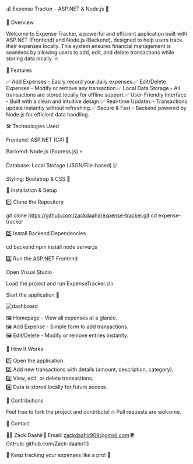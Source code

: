 💰 Expense Tracker - ASP.NET & Node.js 🚀

📌 Overview

Welcome to Expense Tracker, a powerful and efficient application built with ASP.NET (Frontend) and Node.js (Backend), designed to help users track their expenses locally. This system ensures financial management is seamless by allowing users to add, edit, and delete transactions while storing data locally. 🔥

🎯 Features

✅ Add Expenses - Easily record your daily expenses.✅ Edit/Delete Expenses - Modify or remove any transaction.✅ Local Data Storage - All transactions are stored locally for offline support.✅ User-Friendly Interface - Built with a clean and intuitive design.✅ Real-time Updates - Transactions update instantly without refreshing.✅ Secure & Fast - Backend powered by Node.js for efficient data handling.

🛠️ Technologies Used

Frontend: ASP.NET (C#) 🎨

Backend: Node.js (Express.js) ⚡

Database: Local Storage (JSON/File-based) 🗄️

Styling: Bootstrap & CSS 💅

🔧 Installation & Setup

1️⃣ Clone the Repository

git clone https://github.com/zackdaahir/expense-tracker.git
cd expense-tracker

2️⃣ Install Backend Dependencies

cd backend
npm install
node server.js

3️⃣ Run the ASP.NET Frontend

Open Visual Studio

Load the project and run ExpenseTracker.sln

Start the application 🚀

![dashboard](https://github.com/user-attachments/assets/3f6bad6f-3126-4e9c-8728-559e46bde80d)


🖼️ Homepage - View all expenses at a glance.<br/>
🖼️ Add Expense - Simple form to add transactions. <br/>
🖼️ Edit/Delete - Modify or remove entries instantly. <br/>

🚀 How It Works

1️⃣ Open the application. <br/>
2️⃣ Add new transactions with details (amount, description, category). <br/>
3️⃣ View, edit, or delete transactions. <br/>
4️⃣ Data is stored locally for future access. <br/>

🤝 Contributions

Feel free to fork the project and contribute! 🔥 Pull requests are welcome.

📩 Contact

👨‍💻 Zack Daahir📧 Email: zackdaahir909@gmail.com🌍<br/>
GitHub: github.com/Zack-daahir13

🚀 Keep tracking your expenses like a pro! 💸

